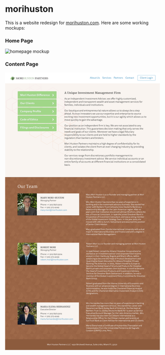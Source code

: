 morihuston
==========

This is a website redesign for <a href="morihuston.com">morihuston.com</a>. Here are some working mockups:

<h3>Home Page</h3>

<img src="design_resources/Mori-Huston_v2.jpg" alt="homepage mockup" width="700px" /> 

<h3>Content Page</h3>

<img src="design_resources/Mori-Huston_sub_v2.jpg" alt="content page mockup" width="700px" /> 